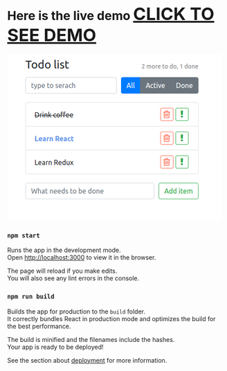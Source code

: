 # Here is the live demo <a href="https://sasha071cheremisin.github.io/1-React-TodoList/" style="font-size: 40px">CLICK TO SEE DEMO</a>

![alt-text](https://github.com/sasha071cheremisin/1-React-TodoList/blob/master/todoList.png)

### `npm start`

Runs the app in the development mode.<br>
Open [http://localhost:3000](http://localhost:3000) to view it in the browser.

The page will reload if you make edits.<br>
You will also see any lint errors in the console.

### `npm run build`

Builds the app for production to the `build` folder.<br>
It correctly bundles React in production mode and optimizes the build for the best performance.

The build is minified and the filenames include the hashes.<br>
Your app is ready to be deployed!

See the section about [deployment](https://facebook.github.io/create-react-app/docs/deployment) for more information.
